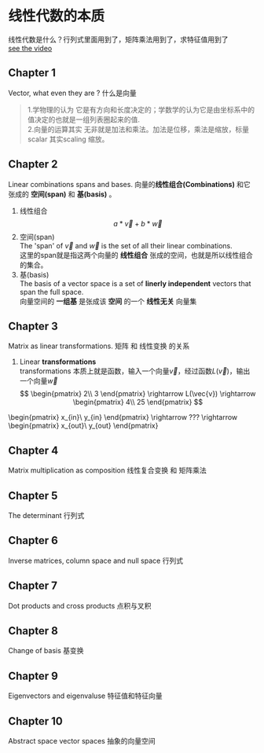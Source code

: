 # 线性代数的本质
线性代数是什么？行列式里面用到了，矩阵乘法用到了，求特征值用到了  
[see the video](https://www.bilibili.com/video/BV1ys411472E)
## Chapter 1
Vector, what even they are ? 什么是向量
> 1.学物理的认为 它是有方向和长度决定的；学数学的认为它是由坐标系中的值决定的也就是一组列表圈起来的值.   
   2.向量的运算其实 无非就是加法和乘法。加法是位移，乘法是缩放，标量scalar 其实scaling 缩放。

## Chapter 2
Linear combinations spans and bases. 向量的**线性组合(Combinations)** 和它张成的 **空间(span)** 和 **基(basis)** 。    
1. 线性组合 $$ a*\vec{v}+b*\vec{w} $$
2. 空间(span)   
   The 'span' of $\vec{v}$ and $\vec{w}$ is the set of all their linear combinations.   
   这里的span就是指这两个向量的 **线性组合** 张成的空间，也就是所以线性组合的集合。  
3. 基(basis)   
   The basis of a vector space is a set of **linerly independent** vectors that span the full space.    
   向量空间的 **一组基** 是张成该 **空间** 的一个 **线性无关** 向量集

## Chapter 3
Matrix as linear transformations.  矩阵 和 线性变换 的关系   
1. Linear **transformations**   
   transformations 本质上就是函数，输入一个向量$\vec{v}$，经过函数$L(\vec{v})$，输出一个向量$\vec{w}$
$$
\begin{pmatrix}
2\\   
3
\end{pmatrix}
\rightarrow 
L(\vec{v})
\rightarrow 
\begin{pmatrix}
4\\   
25
\end{pmatrix}
$$

\begin{pmatrix}
x_{in}\\ 
y_{in}
\end{pmatrix}
\rightarrow 
???
\rightarrow 
\begin{pmatrix}
x_{out}\\ 
y_{out}
\end{pmatrix}
## Chapter 4 
Matrix multiplication as composition 线性复合变换 和 矩阵乘法

## Chapter 5 
The determinant 行列式

## Chapter 6
Inverse matrices, column space and null space 行列式

## Chapter 7
Dot products and cross products 点积与叉积

## Chapter 8 
Change of basis 基变换

## Chapter 9 
Eigenvectors and eigenvaluse 特征值和特征向量

## Chapter 10 
Abstract space vector spaces 抽象的向量空间





